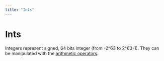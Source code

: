 ```yaml
---
title: "Ints"
---
```

# Ints
Integers represent signed, 64 bits integer (from -2^63 to 2^63-1). They can be manipulated with the [arithmetic operators](man:operators/arithmetic).